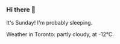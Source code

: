 ### Hi there :wave:

It's Sunday! I'm probably sleeping.

Weather in Toronto: partly cloudy, at -12°C.
